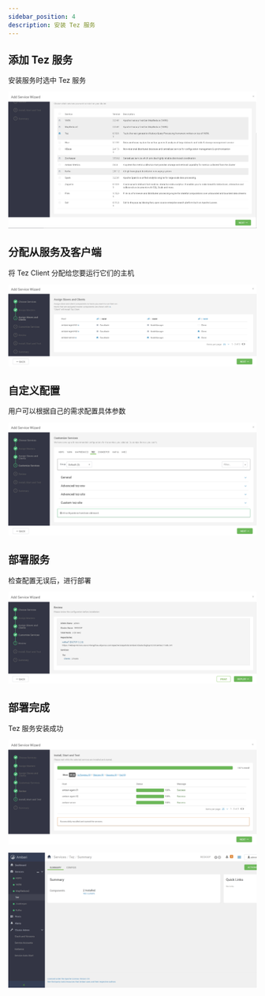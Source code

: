 ```yaml
---
sidebar_position: 4
description: 安装 Tez 服务
---
```


## 添加 Tez 服务

安装服务时选中 Tez 服务

![4-1](./img/4-1.png)

## 分配从服务及客户端

将 Tez Client 分配给您要运行它们的主机

![4-2](./img/4-2.png)

## 自定义配置

用户可以根据自己的需求配置具体参数

![4-3](./img/4-3.png)

## 部署服务

检查配置无误后，进行部署

![4-4](./img/4-4.png)

## 部署完成

Tez 服务安装成功

![4-5](./img/4-5.png)

![4-6](./img/4-6.png)